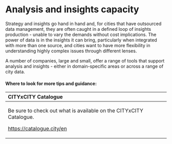 # Analysis and insights capacity

Strategy and insights go hand in hand and, for cities that have outsourced data management, they are often caught in a defined loop of insights production - unable to vary the demands without cost implications. The power of data is in the insights it can bring, particularly when integrated with more than one source, and cities want to have more flexibility in understanding highly complex issues through different lenses.

A number of companies, large and small, offer a range of tools that support analysis and insights - either in domain-specific areas or across a range of city data.

#### Where to look for more tips and guidance:

<table>
  <thead>
    <tr>
      <th style="text-align:left">CITYxCITY Catalogue</th>
    </tr>
  </thead>
  <tbody>
    <tr>
      <td style="text-align:left">
        <p>Be sure to check out what is available on the CITYxCITY Catalogue.</p>
        <p><a href="https://catalogue.city/en">https://catalogue.city/en</a>
        </p>
      </td>
    </tr>
  </tbody>
</table>


